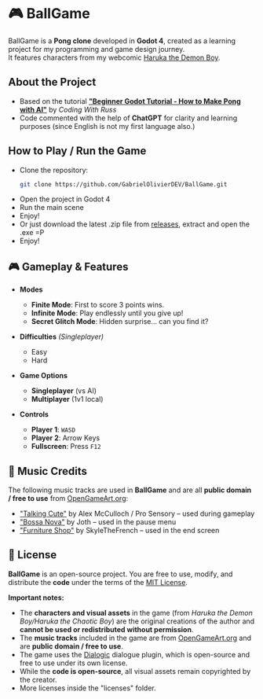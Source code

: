 # 🎮 BallGame

BallGame is a **Pong clone** developed in **Godot 4**, created as a learning project for my programming and game design journey.  
It features characters from my webcomic [Haruka the Demon Boy](https://www.webtoons.com/en/canvas/haruka-the-demon-boy-eng/list?title_no=954452).


## About the Project
- Based on the tutorial **["Beginner Godot Tutorial - How to Make Pong with AI"](https://www.youtube.com/watch?v=Xq9AyhX8HUc)** by *Coding With Russ*  
- Code commented with the help of **ChatGPT** for clarity and learning purposes (since English is not my first language also.) 


## How to Play / Run the Game
- Clone the repository:
   ```bash
   git clone https://github.com/GabrielOlivierDEV/BallGame.git

- Open the project in Godot 4
- Run the main scene
- Enjoy!
- Or just download the latest .zip file from [releases](https://github.com/GabrielOlivierDEV/BallGame/releases), extract and open the .exe =P
- Enjoy!


## 🎮 Gameplay & Features

- **Modes**  
  - **Finite Mode**: First to score 3 points wins.  
  - **Infinite Mode**: Play endlessly until you give up!  
  - **Secret Glitch Mode**: Hidden surprise… can you find it?  

- **Difficulties** *(Singleplayer)*  
  - Easy  
  - Hard  

- **Game Options**  
  - **Singleplayer** (vs AI)  
  - **Multiplayer** (1v1 local)  

- **Controls**  
  - **Player 1**: `WASD`  
  - **Player 2**: Arrow Keys  
  - **Fullscreen**: Press `F12`  


## 🎵 Music Credits

The following music tracks are used in **BallGame** and are all **public domain / free to use** from [OpenGameArt.org](https://opengameart.org):

- ["Talking Cute"](https://opengameart.org/content/talking-cute-chiptune) by Alex McCulloch / Pro Sensory – used during gameplay  
- ["Bossa Nova"](https://opengameart.org/content/bossa-nova) by Joth – used in the pause menu  
- ["Furniture Shop"](https://opengameart.org/content/furniture-shop) by SkyleTheFrench – used in the end screen


## 📝 License

**BallGame** is an open-source project. You are free to use, modify, and distribute the **code** under the terms of the [MIT License](https://opensource.org/licenses/MIT).  

**Important notes:**

- The **characters and visual assets** in the game (from *Haruka the Demon Boy/Haruka the Chaotic Boy*) are the original creations of the author and **cannot be used or redistributed without permission**.  
- The **music tracks** included in the game are from [OpenGameArt.org](https://opengameart.org) and are **public domain / free to use**.  
- The game uses the [Dialogic](https://github.com/dialogic-godot/dialogic) dialogue plugin, which is open-source and free to use under its own license.
- While the **code is open-source**, all visual assets remain copyrighted by the creator.
- More licenses inside the "licenses" folder.



